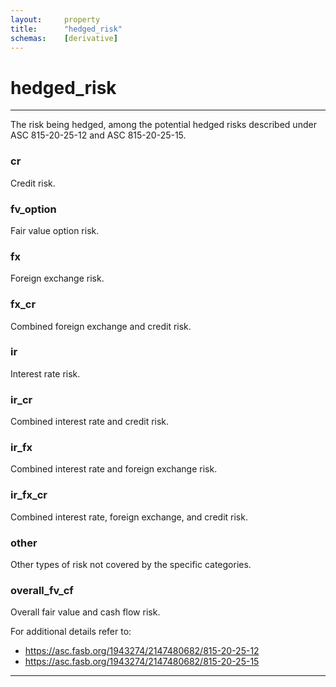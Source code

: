 ```yaml
---
layout:     property
title:      "hedged_risk"
schemas:    [derivative]
---
```


# hedged_risk

---

The risk being hedged, among the potential hedged risks described under ASC 815-20-25-12 and ASC 815-20-25-15.

### cr
Credit risk.

### fv_option
Fair value option risk.

### fx
Foreign exchange risk.

### fx_cr
Combined foreign exchange and credit risk.

### ir
Interest rate risk.

### ir_cr
Combined interest rate and credit risk.

### ir_fx
Combined interest rate and foreign exchange risk.

### ir_fx_cr
Combined interest rate, foreign exchange, and credit risk.

### other
Other types of risk not covered by the specific categories.

### overall_fv_cf
Overall fair value and cash flow risk.

For additional details refer to:
- https://asc.fasb.org/1943274/2147480682/815-20-25-12
- https://asc.fasb.org/1943274/2147480682/815-20-25-15

--- 